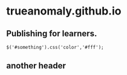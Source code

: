 # trueanomaly.github.io
## Publishing for learners.
    $('#something').css('color','#fff');
## another header
